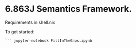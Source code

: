 # 6.863J Semantics Framework.

Requirements in shell.nix

To get started:
``` nix-shell
``` jupyter-notebook FillInTheGaps.ipynb

